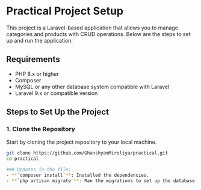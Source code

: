 # Practical Project Setup

This project is a Laravel-based application that allows you to manage categories and products with CRUD operations. Below are the steps to set up and run the application.

## Requirements

- PHP 8.x or higher
- Composer
- MySQL or any other database system compatible with Laravel
- Laravel 9.x or compatible version

## Steps to Set Up the Project

### 1. Clone the Repository

Start by cloning the project repository to your local machine.

```bash
git clone https://github.com/GhanshyamMiroliya/practical.git
cd practical

### Updates in the file:
- **`composer install`**: Installed the dependencies.
- **`php artisan migrate`**: Ran the migrations to set up the database.
